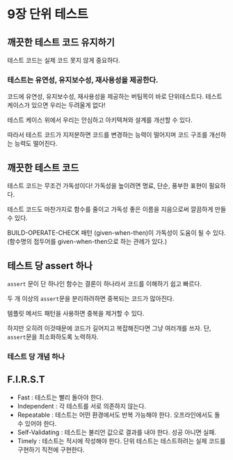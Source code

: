 # 9장 단위 테스트

## 깨끗한 테스트 코드 유지하기

테스트 코드는 실제 코드 못지 않게 중요하다.

### 테스트는 유연성, 유지보수성, 재사용성을 제공한다.

코드에 유연성, 유지보수성, 재사용성을 제공하는 버팀목이 바로 단위테스트다. 테스트 케이스가 있으면 우리는 두려울게 없다!

테스트 케이스 위에서 우리는 안심하고 아키텍쳐와 설계를 개선할 수 있다.

따라서 테스트 코드가 지저분하면 코드를 변경하는 능력이 떨어지며 코드 구조를 개선하는 능력도 떨어진다.

## 깨끗한 테스트 코드

테스트 코드는 무조건 가독성이다! 가독성을 높이려면 명료, 단순, 풍부한 표현이 필요하다.

테스트 코드도 마찬가지로 함수를 줄이고 가독성 좋은 이름을 지음으로써 깔끔하게 만들 수 있다.

BUILD-OPERATE-CHECK 패턴 (given-when-then)이 가독성이 도움이 될 수 있다. (함수명의 접두어를 given-when-then으로 하는 관례가 있다.)

## 테스트 당 assert 하나

`assert` 문이 단 하나인 함수는 결론이 하나라서 코드를 이해하기 쉽고 빠르다.

두 개 이상의 `assert`문을 분리하려하면 중복되는 코드가 많아진다.

템플릿 메서드 패턴을 사용하면 중복을 제거할 수 있다.

하지만 오히려 이것때문에 코드가 길어지고 복잡해진다면 그냥 여러개를 쓰자. 단, `assert`문을 최소화하도록 노력하자.

### 테스트 당 개념 하나

## F.I.R.S.T

- Fast : 테스트는 빨리 돌아야 한다.
- Independent : 각 테스트를 서로 의존하지 않는다.
- Repeatable : 테스트는 어떤 환경에서도 반복 가능해야 한다. 오프라인에서도 돌 수 있어야 한다.
- Self-Validating : 테스트는 불리언 값으로 결과를 내야 한다. 성공 아니면 실패.
- Timely : 테스트는 적시에 작성해야 한다. 단위 테스트는 테스트하려는 실제 코드를 구현하기 직전에 구현한다.
